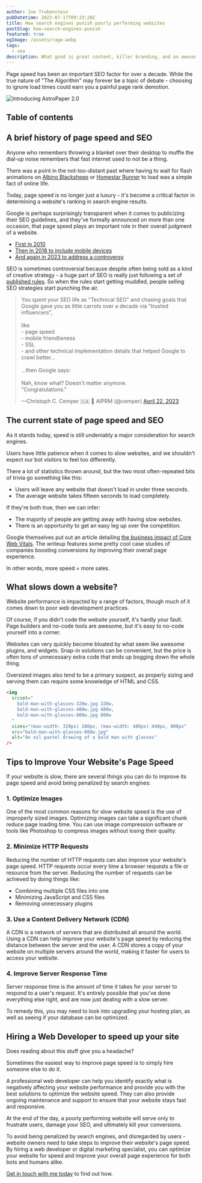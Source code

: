 ```yaml
---
author: Joe Trubenstein
pubDatetime: 2023-07-17T09:33:20Z
title: How search engines punish poorly performing websites
postSlug: how-search-engines-punish
featured: true
ogImage: /assets/rage.webp
tags:
  - seo
description: What good is great content, killer branding, and an awesome product - if no one will wait around for it to load? Learn how poor page performance could get you sent to the back of the SEO line.
---
```


Page speed has been an important SEO factor for over a decade. While the true nature of "The Algorithm" may forever be a topic of debate - choosing to ignore load times could earn you a painful page rank demotion.

![Introducing AstroPaper 2.0](/assets/rage.webp)

## Table of contents

## A brief history of page speed and SEO

Anyone who remembers throwing a blanket over their desktop to muffle the dial-up noise remembers that fast internet used to not be a thing.

There was a point in the not-too-distant past where having to wait for flash animations on [Albino Blacksheep](https://www.albinoblacksheep.com/flash/fingertips) or [Homestar Runner](https://homestarrunner.com/sbemails/45-techno) to load was a simple fact of online life.

Today, page speed is no longer just a luxury - it's become a critical factor in determining a website's ranking in search engine results.

Google is perhaps surprisingly transparent when it comes to publicizing their SEO guidelines, and they've formally announced on more than one occasion, that page speed plays an important role in their overall judgment of a website.

- [First in 2010](https://developers.google.com/search/blog/2010/04/using-site-speed-in-web-search-ranking)
- [Then in 2018 to include mobile devices](https://developer.chrome.com/blog/search-ads-speed/)
- [And again in 2023 to address a controversy](https://developers.google.com/search/docs/appearance/page-experience)

SEO is sometimes controversial because despite often being sold as a kind of creative strategy - a huge part of SEO is really just following a set of [published rules](https://developers.google.com/search/docs/fundamentals/seo-starter-guide). So when the rules start getting muddled, people selling SEO strategies start punching the air.

<blockquote><p>You spent your SEO life as &quot;Technical SEO&quot; and chasing goals that Google gave you as little carrots over a decade via &quot;trusted influencers&quot;,<br><br>like<br>- page speed<br>- mobile friendlieness<br>- SSL <br>- and other technical implementation details that helped Google to crawl better... <br><br>...then Google says: <br><br>Nah, know what? Doesn't matter anymore.<br>"Congratulations."

&mdash;Christoph C. Cemper 🇺🇦 🧡 AIPRM (@cemper)&nbsp;<a href="https://twitter.com/cemper/status/1649736700371906562?ref_src=twsrc%5Etfw">April 22, 2023</a></p></blockquote>

## The current state of page speed and SEO

As it stands today, speed is still undeniably a major consideration for search engines.

Users have little patience when it comes to slow websites, and we shouldn't expect our bot visitors to feel too differently.

There a lot of statistics thrown around, but the two most often-repeated bits of trivia go something like this:

- Users will leave any website that doesn't load in under three seconds.
- The average website takes fifteen seconds to load completely.

If they're both true, then we can infer:

- The majority of people are getting away with having slow websites.
- There is an opportunity to get an easy leg up over the competition.

Google themselves put out an article detailing [the business impact of Core Web Vitals](https://web.dev/vitals-business-impact/). The writeup features some pretty cool case studies of companies boosting conversions by improving their overall page experience.

In other words, more speed = more sales.

## What slows down a website?

Website performance is impacted by a range of factors, though much of it comes down to poor web development practices.

Of course, if you didn't code the website yourself, it's hardly your fault. Page builders and no-code tools are awesome, but it's easy to no-code yourself into a corner.

Websites can very quickly become bloated by what seem like awesome plugins, and widgets. Snap-in solutions can be convenient, but the price is often tons of unnecessary extra code that ends up bogging down the whole thing.

Oversized images also tend to be a primary suspect, as properly sizing and serving them can require some knowledge of HTML and CSS.

```html
<img
  srcset="
    bald-man-with-glasses-320w.jpg 320w,
    bald-man-with-glasses-480w.jpg 480w,
    bald-man-with-glasses-800w.jpg 800w
  "
  sizes="(max-width: 320px) 280px, (max-width: 480px) 440px, 800px"
  src="bald-man-with-glasses-800w.jpg"
  alt="An oil pastel drawing of a bald man with glasses"
/>
```

## Tips to Improve Your Website's Page Speed

If your website is slow, there are several things you can do to improve its page speed and avoid being penalized by search engines:

### 1. Optimize Images

One of the most common reasons for slow website speed is the use of improperly sized images. Optimizing images can take a significant chunk reduce page loading time. You can use image compression software or tools like Photoshop to compress images without losing their quality.

### 2. Minimize HTTP Requests

Reducing the number of HTTP requests can also improve your website's page speed. HTTP requests occur every time a browser requests a file or resource from the server. Reducing the number of requests can be achieved by doing things like:

- Combining multiple CSS files into one
- Minimizing JavaScript and CSS files
- Removing unnecessary plugins

### 3. Use a Content Delivery Network (CDN)

A CDN is a network of servers that are distributed all around the world. Using a CDN can help improve your website's page speed by reducing the distance between the server and the user. A CDN stores a copy of your website on multiple servers around the world, making it faster for users to access your website.

### 4. Improve Server Response Time

Server response time is the amount of time it takes for your server to respond to a user's request. It's entirely possible that you've done everything else right, and are now just dealing with a slow server.

To remedy this, you may need to look into upgrading your hosting plan, as well as seeing if your database can be optimized.

## Hiring a Web Developer to speed up your site

Does reading about this stuff give you a headache?

Sometimes the easiest way to improve page speed is to simply hire someone else to do it.

A professional web developer can help you identify exactly what is negatively affecting your website performance and provide you with the best solutions to optimize the website speed. They can also provide ongoing maintenance and support to ensure that your website stays fast and responsive.

At the end of the day, a poorly performing website will serve only to frustrate users, damage your SEO, and ultimately kill your conversions.

To avoid being penalized by search engines, and disregarded by users - website owners need to take steps to improve their website's page speed. By hiring a web developer or digital marketing specialist, you can optimize your website for speed and improve your overall page experience for both bots and humans alike.

[Get in touch with me today](/contact) to find out how.
